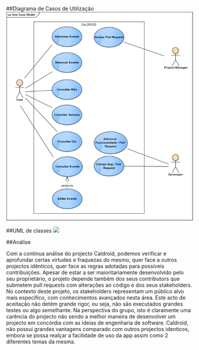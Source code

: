 ##Diagrama de Casos de Utilização
![ScreenShot](https://raw.githubusercontent.com/carvalhofilipe1995/Caldroid/master/ESOF-docs/Use%20Case%20Model.bmp)

##UML de classes
<img src="https://raw.github.com/carvalhofilipe1995/Caldroid/master/ESOF-docs/UML-Diagram.jpg">

##Análise

Com a contínua análise do projecto Caldroid, podemos verificar e aprofundar certas virtudes e fraquezas do mesmo, quer face a outros projectos idênticos, quer face as regras adotadas para possíveis contribuições.
Apesar de estar a ser maioritariamente desenvolvido pelo seu proprietário, o projeto depende também dos seus contributors que submetem pull requests com alterações ao código e dos seus stakeholders. No contexto deste projeto, os stakeholders representam um público alvo mais específico, com conhecimentos avançados nesta área. Este acto de aceitação não detém grande rigor, ou seja, não são executados grandes testes ou algo semelhante. Na perspectiva do grupo, isto é claramente uma carência do projecto não sendo a melhor maneira de desenvolver um projecto em concórdia com as ideias de engenharia de software.
Caldroid, não possui grandes vantagens comparado com outros projectos identicos, embora se possa realçar a facilidade de uso da app assim como 2 diferentes temas da mesma.



